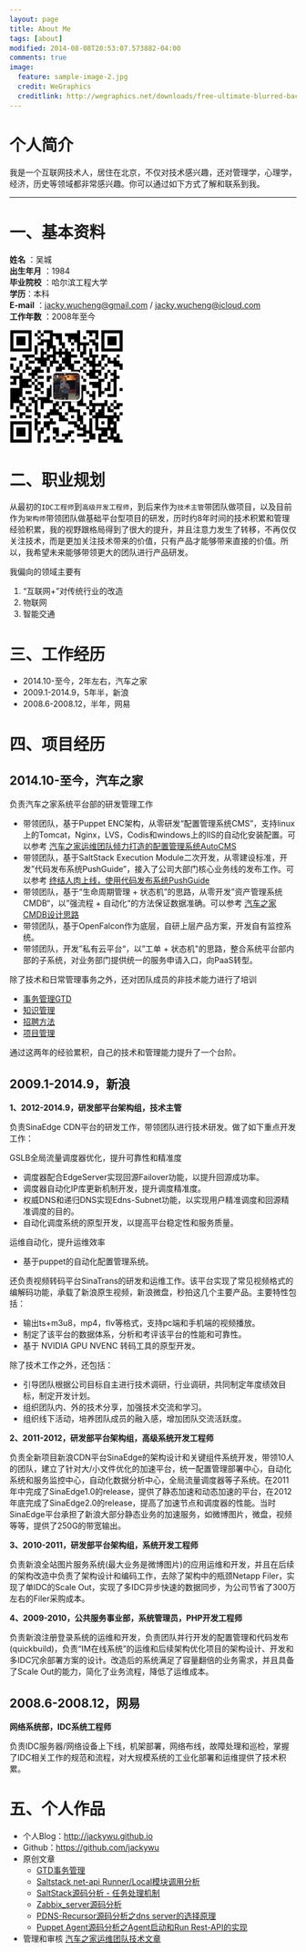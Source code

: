 ```yaml
---
layout: page
title: About Me
tags: [about]
modified: 2014-08-08T20:53:07.573882-04:00
comments: true
image:
  feature: sample-image-2.jpg
  credit: WeGraphics
  creditlink: http://wegraphics.net/downloads/free-ultimate-blurred-background-pack/
---
```


# 个人简介

我是一个互联网技术人，居住在北京，不仅对技术感兴趣，还对管理学，心理学，经济，历史等领域都非常感兴趣。你可以通过如下方式了解和联系到我。

---

# 一、基本资料
**姓名** ：吴城  
**出生年月** ：1984  
**毕业院校** ：哈尔滨工程大学  
**学历**：本科  
**E-mail** ：jacky.wucheng@gmail.com / jacky.wucheng@icloud.com  
**工作年数** ：2008年至今  


![](/images/weixin-pic-jackywu.jpg)

# 二、职业规划

从最初的`IDC工程师`到`高级开发工程师`，到后来作为`技术主管`带团队做项目，以及目前作为`架构师`带领团队做基础平台型项目的研发，历时约8年时间的技术积累和管理经验积累，我的视野跟格局得到了很大的提升，并且注意力发生了转移，不再仅仅关注技术，而是更加关注技术带来的价值，只有产品才能够带来直接的价值。所以，我希望未来能够带领更大的团队进行产品研发。

我偏向的领域主要有

1. “互联网+”对传统行业的改造
1. 物联网
1. 智能交通

# 三、工作经历

* 2014.10-至今，2年左右，汽车之家
* 2009.1-2014.9，5年半，新浪
* 2008.6-2008.12，半年，网易

# 四、项目经历

## 2014.10-至今，汽车之家

负责汽车之家系统平台部的研发管理工作

* 带领团队，基于Puppet ENC架构，从零研发“配置管理系统CMS”，支持linux上的Tomcat，Nginx，LVS，Codis和windows上的IIS的自动化安装配置。可以参考 [汽车之家运维团队倾力打造的配置管理系统AutoCMS](http://mp.weixin.qq.com/s?__biz=MzA3MzYwNjQ3NA==&mid=2651296455&idx=1&sn=ae9ff5e7f3a103559d690b79dfae1962&scene=0#wechat_redirect)
* 带领团队，基于SaltStack Execution Module二次开发，从零建设标准，开发”代码发布系统PushGuide”，接入了公司大部门核心业务线的发布工作。可以参考 [终结人肉上线，使用代码发布系统PushGuide](http://mp.weixin.qq.com/s?__biz=MzA3MzYwNjQ3NA==&mid=2651296847&idx=1&sn=9f5c03364f36032a390b0929d3b8e558#rd)
* 带领团队，基于“生命周期管理 + 状态机”的思路，从零开发”资产管理系统CMDB“，以”强流程 + 自动化“的方法保证数据准确。可以参考 [汽车之家CMDB设计思路](http://mp.weixin.qq.com/s?__biz=MzA5NTAxNjQyMA==&mid=2654543617&idx=1&sn=f97d01906a52919cd059308933c7d6cd&scene=4#wechat_redirect)
* 带领团队，基于OpenFalcon作为底层，自研上层产品方案，开发自有监控系统。
* 带领团队，开发”私有云平台“，以”工单 + 状态机"的思路，整合系统平台部内部的子系统，对业务部门提供统一的服务申请入口，向PaaS转型。

除了技术和日常管理事务之外，还对团队成员的非技术能力进行了培训

* [事务管理GTD](http://jackywu.github.io/articles/事务管理分享/)
* [知识管理](http://jackywu.github.io/articles/知识管理/)
* [招聘方法](http://jackywu.github.io/articles/招聘方法/)
* [项目管理](http://jackywu.github.io/articles/项目管理方法/)

通过这两年的经验累积，自己的技术和管理能力提升了一个台阶。

## 2009.1-2014.9，新浪

**1、2012-2014.9，研发部平台架构组，技术主管**

负责SinaEdge CDN平台的研发工作，带领团队进行技术研发。做了如下重点开发工作：

GSLB全局流量调度器优化，提升可靠性和精准度

- 调度器配合EdgeServer实现回源Failover功能，以提升回源成功率。
- 调度器自动化IP库更新机制开发，提升调度精准度。
- 权威DNS和递归DNS实现Edns-Subnet功能，以实现用户精准调度和回源精准调度的目的。
- 自动化调度系统的原型开发，以提高平台稳定性和服务质量。

运维自动化，提升运维效率

- 基于puppet的自动化配置管理系统。

还负责视频转码平台SinaTrans的研发和运维工作。该平台实现了常见视频格式的编解码功能，承载了新浪原生视频，新浪微盘，秒拍这几个主要产品。主要特性包括：

- 输出ts+m3u8，mp4，flv等格式，支持pc端和手机端的视频播放。
- 制定了该平台的数据体系，分析和考评该平台的性能和可靠性。
- 基于 NVIDIA GPU NVENC 转码工具的原型开发。

除了技术工作之外，还包括：

- 引导团队根据公司目标自主进行技术调研，行业调研，共同制定年度绩效目标，制定开发计划。
- 组织团队内、外的技术分享，加强技术交流和学习。
- 组织线下活动，培养团队成员的融入感，增加团队交流活跃度。

**2、2011-2012，研发部平台架构组，高级系统开发工程师**

负责全新项目新浪CDN平台SinaEdge的架构设计和关键组件系统开发，带领10人的团队，建立了针对大/小文件优化的加速平台，统一配置管理部署中心，自动化系统和服务监控中心，自动化数据分析中心，全局流量调度器等子系统。在2011年中完成了SinaEdge1.0的release，提供了静态加速和动态加速的平台，在2012年底完成了SinaEdge2.0的release，提高了加速节点和调度器的性能。当时SinaEdge平台承担了新浪大部分静态业务的加速服务，如微博图片，微盘，视频等等，提供了250G的带宽输出。

**3、2010-2011，研发部平台架构组，系统开发工程师**

负责新浪全站图片服务系统(最大业务是微博图片)的应用运维和开发，并且在后续的架构改造中负责了架构设计和编码工作，去除了架构中的瓶颈Netapp Filer，实现了单IDC的Scale Out，实现了多IDC异步快速的数据同步，为公司节省了300万左右的Filer采购成本。

**4、2009-2010，公共服务事业部，系统管理员，PHP开发工程师**

负责新浪注册登录系统的运维和开发，负责团队并行开发的配置管理和代码发布(quickbuild)，负责“IM在线系统”的运维和后续架构优化项目的架构设计、开发和多IDC冗余部署方案的设计。改造后的系统满足了容量翻倍的业务需求，并且具备了Scale Out的能力，简化了业务流程，降低了运维成本。 

## 2008.6-2008.12，网易

**网络系统部，IDC系统工程师**

负责IDC服务器/网络设备上下线，机架部署，网络布线，故障处理和巡检，掌握了IDC相关工作的规范和流程，对大规模系统的工业化部署和运维提供了技术积累。

# 五、个人作品

* 个人Blog：<http://jackywu.github.io>
* Github：<https://github.com/jackywu>
* 原创文章
    * [GTD事务管理](http://jackywu.github.io/articles/事务管理分享/)
    * [Saltstack net-api Runner/Local模块调用分析](http://jackywu.github.io/articles/saltstack_net_api_runner_local_call/)
    * [SaltStack源码分析 - 任务处理机制](http://jackywu.github.io/articles/saltstack源码分析/)
    * [Zabbix_server源码分析](http://jackywu.github.io/articles/zabbix_server源码分析/)
    * [PDNS-Recursor源码分析之dns server的选择原理](http://jackywu.github.io/articles/pdns_recursor源码分析之dns_server的选择原理/)
    * [Puppet Agent源码分析之Agent启动和Run Rest-API的实现](http://jackywu.github.io/articles/puppet_agent源码分析之agent启动和run_rest_api的实现/)
* 管理和审核 [汽车之家运维团队技术文章](http://autohomeops.corpautohome.com)

